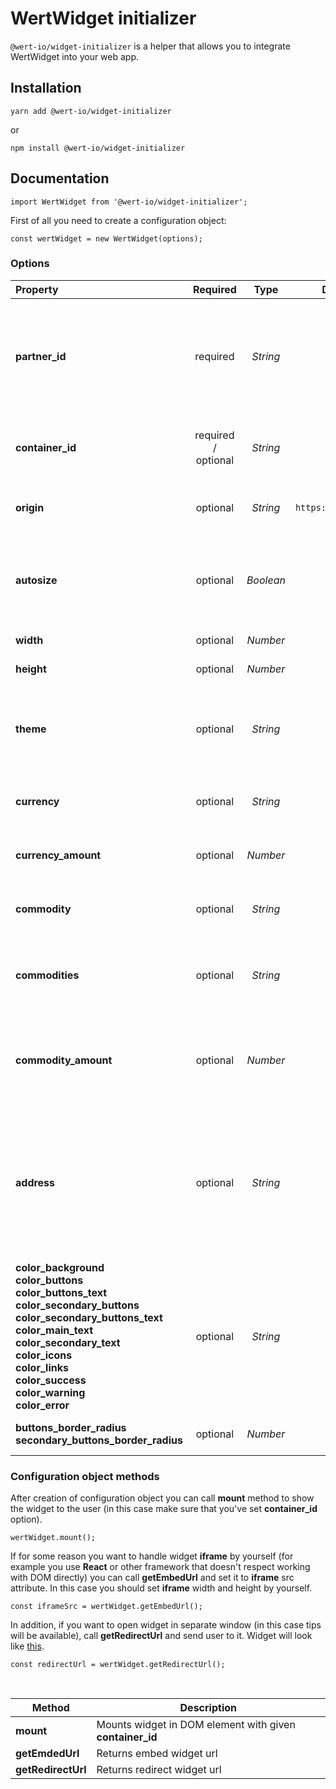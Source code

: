 # WertWidget initializer

`@wert-io/widget-initializer` is a helper that allows you to integrate WertWidget into your web app.

## Installation

```
yarn add @wert-io/widget-initializer
```

or

```
npm install @wert-io/widget-initializer
```

## Documentation

```
import WertWidget from '@wert-io/widget-initializer';
```

First of all you need to create a configuration object:

```
const wertWidget = new WertWidget(options);
```

### Options

| Property | Required | Type | Default value | Possible value(s) | Description |
| :--- | :---: | :---: | :---: | :---: | --- |
| **partner_id** | required | *String* | | | **partner_id** will be given after registering you as a partner, it's needed to track your comissions and statistics. If you don't have one, [contact us](https://wert.io/for-partners) |
| **container_id** | required / optional | *String* | | | id of widget parent DOM element, needed if you want to use **mount** method |
| **origin** | optional | *String* | `https://widget.wert.io/` | `https://sandbox.wert.io/` | Needed to initialize widget on specific environment |
| **autosize** | optional | *Boolean* | `false` | `true, false` | Widget will use 100% width and 100% height of parent element, if "true" **width** and **height** options are ignored |
| **width** | optional | *Number* | | | Widget width in pixels |
| **height** | optional | *Number* | | | Widget height in pixels |
| **theme** | optional | *String* | | `dark` | Widget will use theme colors as base, ability to set colors for specific elements will be available soon |
| **currency** | optional | *String* | `USD` | `USD, EUR` | Default currency that will be selected in widget |
| **currency_amount** | optional | *Number* | | | Default currency amount that will be prefilled in widget |
| **commodity** | optional | *String* | `BTC` | `BTC, ETH, XTZ` | Default commodity that will be selected in widget |
| **commodities** | optional | *String* | | | Comma separated commodity values that will be available for user for selection |
| **commodity_amount** | optional | *Number* | | | Default commodity amount that will be prefilled in widget, ignored if **currency_amount** was set |
| **address** | optional | *String* | | | Address is checked for validity based on which **commodity** is set, if commodity is not set then BTC is used by default. If address is invalid - this option is ignored |
| **color_background<br>color_buttons<br>color_buttons_text<br>color_secondary_buttons<br>color_secondary_buttons_text<br>color_main_text<br>color_secondary_text<br>color_icons<br>color_links<br>color_success<br>color_warning<br>color_error** | optional | *String* | | | Custom colors of elements |
| **buttons_border_radius<br>secondary_buttons_border_radius** | optional | *Number* | `4` | | Custom radius of elements (in pixels) |

### Configuration object methods

After creation of configuration object you can call **mount** method to show the widget to the user (in this case make sure that you've set **container_id** option).

```
wertWidget.mount();
```

If for some reason you want to handle widget **iframe** by yourself (for example you use **React** or other framework that doesn't respect working with DOM directly) you can call **getEmbedUrl** and set it to **iframe** src attribute. In this case you should set **iframe** width and height by yourself.

```
const iframeSrc = wertWidget.getEmbedUrl();
```

In addition, if you want to open widget in separate window (in this case tips will be available), call **getRedirectUrl** and send user to it. Widget will look like [this](https://widget.wert.io/default/redirect).

```
const redirectUrl = wertWidget.getRedirectUrl();
```

<br>

| Method | Description |
| --- | --- |
| **mount** | Mounts widget in DOM element with given **container_id** |
| **getEmdedUrl** | Returns embed widget url |
| **getRedirectUrl** | Returns redirect widget url |